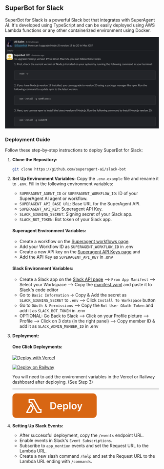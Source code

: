 ## SuperBot for Slack

SuperBot for Slack is a powerful Slack bot that integrates with SuperAgent AI. It's developed using TypeScript and can be easily deployed using AWS Lambda functions or any other containerized environment using Docker.

![SuperBot Example](./public/assets/example-slack.png)

### Deployment Guide

Follow these step-by-step instructions to deploy SuperBot for Slack:

1. **Clone the Repository:**
   ```bash
   git clone https://github.com/superagent-ai/slack-bot
   ```

3. **Set Up Environment Variables:**
   Copy the `.env.example` file and rename it to `.env`. Fill in the following environment variables:

   - `SUPERAGENT_AGENT_ID` or `SUPERAGENT_WORKFLOW_ID`: ID of your SuperAgent AI agent or workflow.
   - `SUPERAGENT_API_BASE_URL`: Base URL for the SuperAgent API.
   - `SUPERAGENT_API_KEY`: Superagent API Key.
   - `SLACK_SIGNING_SECRET`: Signing secret of your Slack app.
   - `SLACK_BOT_TOKEN`: Bot token of your Slack app.

   #### Superagent Environment Variables:
   - Create a workflow on the [Superagent workflows page](https://beta.superagent.sh/workflows).
   - Add your Workflow ID as `SUPERAGENT_WORKFLOW_ID` in .env
   - Create a new API key on the [Superagent API Keys page](https://beta.superagent.sh/settings/api-keys) and 
   - Add the API Key as `SUPERAGENT_API_KEY` in .env

   #### Slack Environment Variables:
   - Create a Slack app on the [Slack API page](https://api.slack.com/apps?new_app=1) --> `From App Manifest` --> Select your Workspace --> Copy the [manifest.yaml](https://github.com/superagent-ai/superagent-slack-bot/blob/main/manifest.yaml) and paste it to Slack's code editor
   - Go to `Basic Information` -> Copy & Add the secret as `SLACK_SIGNING_SECRET` to `.env` --> Click `Install To Workspace` button
   - Go to `OAuth & Permissions` --> Copy the `Bot User OAuth Token` and add it as `SLACK_BOT_TOKEN` in .env
   - OPTIONAL: Go Back to Slack --> Click on your Profile picture --> Profile --> Click on 3 dots (in the right panel) --> Copy member ID 
   & add it as `SLACK_ADMIN_MEMBER_ID` in .env 
   
   

4. **Deployment:**

   #### One Click Deployments:

   [![Deploy with Vercel](https://vercel.com/button)](https://vercel.com/new/clone?repository-url=https://github.com/superagent-ai/superagent-slack-bot)

   [![Deploy on Railway](https://railway.app/button.svg)](https://railway.app/template/q14UEX)

   You will need to add the environment variables in the Vercel or Railway dashboard after deploying. (See Step 3) 
   
   -------
   
   <a href="./docs/deploy/aws-lambda.md">
      <img src="./public/assets/aws-lambda.svg" alt="AWS Lambda Icon">
   </a>
   <br>
 
5. **Setting Up Slack Events:**
   - After successful deployment, copy the `/events` endpoint URL.
   - Enable events in Slack's `Event Subscriptions`.
   - Subscribe to `app_mention` events and set the Request URL to the Lambda URL.
   - Create a new slash command `/help` and set the Request URL to the Lambda URL ending with `/commands`.